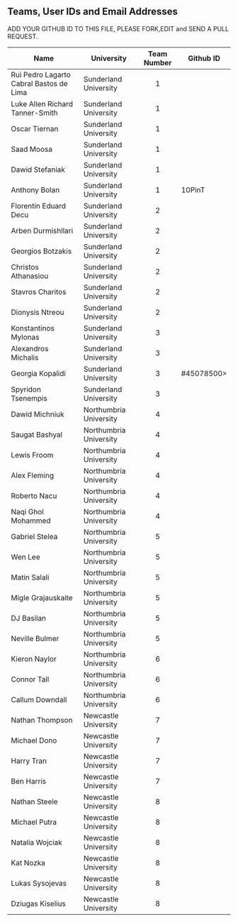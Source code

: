 ## Teams, User IDs and Email Addresses

ADD YOUR GITHUB ID TO THIS FILE, PLEASE FORK,EDIT and SEND A PULL REQUEST. 

| Name| 	University	| Team Number |Github ID
|-----|---------------|:------------:|----------|
|Rui Pedro Lagarto Cabral Bastos de Lima	| Sunderland University	| 1 | <userID> |
| Luke Allen Richard Tanner-Smith	| Sunderland University|	1|<userID> |
| Oscar Tiernan	| Sunderland University	|1|<userID> |
| Saad Moosa	| Sunderland University	|1|<userID> |
| Dawid Stefaniak	| Sunderland University|	1|<userID> |
| Anthony Bolan	| Sunderland University|	1|10PinT |
| Florentin Eduard Decu	| Sunderland University|	2|<userID> |
| Arben Durmishllari	| Sunderland University|	2 |<userID> |
| Georgios Botzakis	| Sunderland University	|2|<userID> |
| Christos Athanasiou	| Sunderland University|	2|<userID> |
| Stavros Charitos	| Sunderland University|	2 |<userID> |
| Dionysis Ntreou	| Sunderland University|	2 |<userID> |
| Konstantinos Mylonas	| Sunderland University|	3| <userID> |
| Alexandros Michalis	| Sunderland University|	3| <userID> |
| Georgia Kopalidi	| Sunderland University|	3| #45078500> |
| Spyridon Tsenempis	| Sunderland University|	3 |<userID> |
| Dawid Michniuk	| Northumbria University|	4 |<userID> |
| Saugat Bashyal	| Northumbria University|	4 |<userID> |
| Lewis Froom	| Northumbria University|	4 |<userID> |
| Alex Fleming	| Northumbria University|	4 |<userID> |
| Roberto Nacu	| Northumbria University|	4 |<userID> |
| Naqi Ghol Mohammed |	Northumbria University|	4 |<userID> |
| Gabriel Stelea |	Northumbria University|	5 |<userID> |
| Wen Lee	| Northumbria University|	5 |<userID> |
| Matin Salali	| Northumbria University|	5 |<userID> |
| Migle Grajauskaite	| Northumbria University|	5 |<userID> |
| DJ Basilan	| Northumbria University|	5 |<userID> |
| Neville Bulmer	| Northumbria University|	5 |<userID> |
| Kieron Naylor	 | Northumbria University|	6 |<userID> |
| Connor Tall	| Northumbria University|	6 |<userID> |
| Callum Downdall	| Northumbria University|	6 |<userID> |
| Nathan Thompson	| Newcastle University|	7 |<userID> |
| Michael Dono	| Newcastle University|	7 |<userID> |
| Harry Tran	| Newcastle University|	7 |<userID> |
| Ben Harris	| Newcastle University|	7 |<userID> |
| Nathan Steele	| Newcastle University|	8 |<userID> |
| Michael Putra	| Newcastle University|	8 |<userID> |
| Natalia Wojciak	| Newcastle University|	8 |<userID> |
| Kat Nozka	| Newcastle University|	8 |<userID> |
| Lukas Sysojevas |	Newcastle University|	8 |<userID> |
| Dziugas Kiselius |	Newcastle University|	8 |<userID> |
